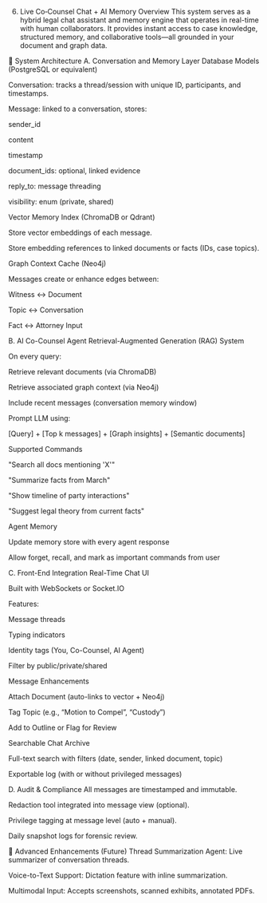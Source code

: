 6. Live Co‑Counsel Chat + AI Memory
Overview
This system serves as a hybrid legal chat assistant and memory engine that operates in real-time with human collaborators. It provides instant access to case knowledge, structured memory, and collaborative tools—all grounded in your document and graph data.

🔧 System Architecture
A. Conversation and Memory Layer
Database Models (PostgreSQL or equivalent)

Conversation: tracks a thread/session with unique ID, participants, and timestamps.

Message: linked to a conversation, stores:

sender_id

content

timestamp

document_ids: optional, linked evidence

reply_to: message threading

visibility: enum (private, shared)

Vector Memory Index (ChromaDB or Qdrant)

Store vector embeddings of each message.

Store embedding references to linked documents or facts (IDs, case topics).

Graph Context Cache (Neo4j)

Messages create or enhance edges between:

Witness ↔ Document

Topic ↔ Conversation

Fact ↔ Attorney Input

B. AI Co-Counsel Agent
Retrieval-Augmented Generation (RAG) System

On every query:

Retrieve relevant documents (via ChromaDB)

Retrieve associated graph context (via Neo4j)

Include recent messages (conversation memory window)

Prompt LLM using:

[Query] + [Top k messages] + [Graph insights] + [Semantic documents]

Supported Commands

"Search all docs mentioning 'X'"

"Summarize facts from March"

"Show timeline of party interactions"

"Suggest legal theory from current facts"

Agent Memory

Update memory store with every agent response

Allow forget, recall, and mark as important commands from user

C. Front-End Integration
Real-Time Chat UI

Built with WebSockets or Socket.IO

Features:

Message threads

Typing indicators

Identity tags (You, Co-Counsel, AI Agent)

Filter by public/private/shared

Message Enhancements

Attach Document (auto-links to vector + Neo4j)

Tag Topic (e.g., “Motion to Compel”, “Custody”)

Add to Outline or Flag for Review

Searchable Chat Archive

Full-text search with filters (date, sender, linked document, topic)

Exportable log (with or without privileged messages)

D. Audit & Compliance
All messages are timestamped and immutable.

Redaction tool integrated into message view (optional).

Privilege tagging at message level (auto + manual).

Daily snapshot logs for forensic review.

🧠 Advanced Enhancements (Future)
Thread Summarization Agent: Live summarizer of conversation threads.

Voice-to-Text Support: Dictation feature with inline summarization.

Multimodal Input: Accepts screenshots, scanned exhibits, annotated PDFs.

